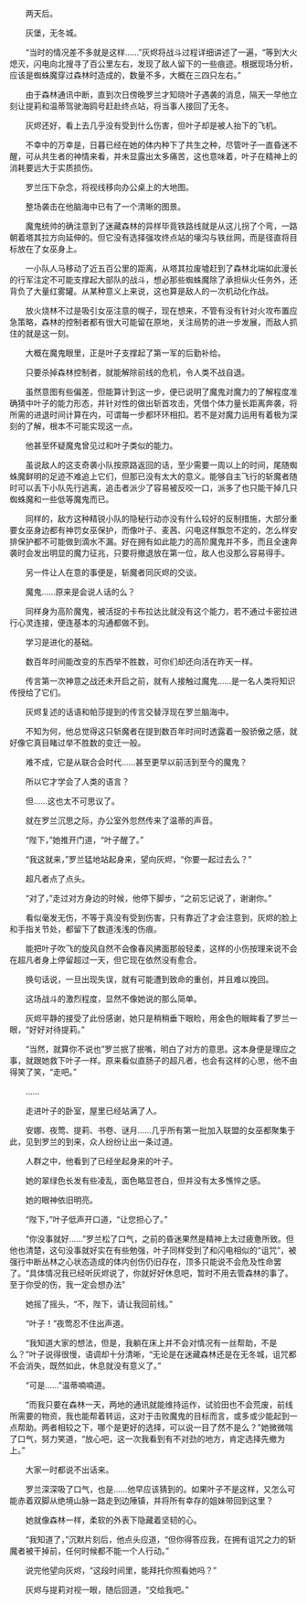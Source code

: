 　　两天后。

　　灰堡，无冬城。

　　“当时的情况差不多就是这样……”灰烬将战斗过程详细讲述了一遍，“等到大火熄灭，闪电向北搜寻了百公里左右，发现了敌人留下的一些痕迹。根据现场分析，应该是蜘蛛魔穿过森林时造成的，数量不多，大概在三四只左右。”

　　由于森林通讯中断，直到次日傍晚罗兰才知晓叶子遇袭的消息，隔天一早他立刻让提莉和温蒂驾驶海鸥号赶赴终点站，将当事人接回了无冬。

　　灰烬还好，看上去几乎没有受到什么伤害，但叶子却是被人抬下的飞机。

　　不幸中的万幸是，日暮已经在她的体内种下了共生之种，尽管叶子一直昏迷不醒，可从共生者的神情来看，并未显露出太多痛苦，这也意味着，叶子在精神上的消耗要远大于实质损伤。

　　罗兰压下杂念，将视线移向办公桌上的大地图。

　　整场袭击在他脑海中已有了一个清晰的图景。

　　魔鬼统帅的确注意到了迷藏森林的异样毕竟铁路线就是从这儿拐了个弯，一路朝着塔其拉方向延伸的。但它没有选择强攻终点站的壕沟与铁丝网，而是径直将目标放在了女巫身上。

　　一小队人马移动了近五百公里的距离，从塔其拉废墟赶到了森林北端如此漫长的行军注定不可能支撑起大部队的战斗，想必那些蜘蛛魔除了承担纵火任务外，还背负了大量红雾罐。从某种意义上来说，这也算是敌人的一次机动化作战。

　　放火烧林不过是吸引女巫注意的幌子，现在想来，不管有没有针对火攻布置应急策略，森林的控制者都有很大可能留在原地，关注局势的进一步发展，而敌人抓住的就是这一刻。

　　大概在魔鬼眼里，正是叶子支撑起了第一军的后勤补给。

　　只要杀掉森林控制者，就能解除前线的危机，令人类不战自退。

　　虽然意图有些偏差，但能算计到这一步，便已说明了魔鬼对魔力的了解程度准确猜中叶子的能力形态，并针对性的做出斩首攻击，凭借个体力量长距离奔袭，将所需的进退时间计算在内，可谓每一步都环环相扣。若不是对魔力运用有着极为深刻的了解，根本不可能实现这一点。

　　他甚至怀疑魔鬼曾见过和叶子类似的能力。

　　虽说敌人的这支奇袭小队按原路返回的话，至少需要一周以上的时间，尾随蜘蛛魔鲜明的足迹不难追上它们，但那已没有太大的意义。能够自主飞行的斩魔者随时可以丢下小队先行逃离，追击者派少了容易被反咬一口，派多了也只能干掉几只蜘蛛魔和一些低等魔鬼而已。

　　同样的，敌方这种精锐小队的隐秘行动亦没有什么较好的反制措施，大部分重要女巫身边都有神罚女巫保护，而像叶子、麦茜、闪电这样飘忽不定的，怎么样安排保护都不可能做到滴水不漏。好在拥有如此能力的高阶魔鬼并不多，而且全速奔袭时会发出明显的魔力征兆，只要将撤退放在第一位，敌人也没那么容易得手。

　　另一件让人在意的事便是，斩魔者同灰烬的交谈。

　　魔鬼……原来是会说人话的么？

　　同样身为高阶魔鬼，被活捉的卡布拉达比就没有这个能力，若不通过卡密拉进行心灵连接，便连基本的沟通都做不到。

　　学习是进化的基础。

　　数百年时间能改变的东西举不胜数，可你们却还向活在昨天一样。

　　传言第一次神意之战还未开启之前，就有人接触过魔鬼……是一名人类将知识传授给了它们。

　　灰烬复述的话语和帕莎提到的传言交替浮现在罗兰脑海中。

　　不知为何，他总觉得这只斩魔者在提到数百年时间时透露着一股骄傲之感，就好像它真目睹过举不胜数的变迁一般。

　　难不成，它是从联合会时代……甚至更早以前活到至今的魔鬼？

　　所以它才学会了人类的语言？

　　但……这也太不可思议了。

　　就在罗兰沉思之际，办公室外忽然传来了温蒂的声音。

　　“陛下，”她推开门道，“叶子醒了。”

　　“我这就来，”罗兰猛地站起身来，望向灰烬，“你要一起过去么？”

　　超凡者点了点头。

　　“对了，”走过对方身边的时候，他停下脚步，“之前忘记说了，谢谢你。”

　　看似毫发无伤，不等于真没有受到伤害，只有靠近了才会注意到，灰烬的脸上和手指关节处，都留下了数道浅浅的伤痕。

　　能把叶子吹飞的旋风自然不会像春风拂面那般轻柔，这样的小伤按理来说不会在超凡者身上停留超过一天，但它现在依然没有愈合。

　　换句话说，一旦出现失误，就有可能遭到致命的重创，并且难以挽回。

　　这场战斗的激烈程度，显然不像她说的那么简单。

　　灰烬平静的接受了此份感谢，她只是稍稍垂下眼睑，用金色的眼眸看了罗兰一眼，“好好对待提莉。”

　　“当然，就算你不说也”罗兰抿了抿嘴，明白了对方的意思。这本身便是理应之事，就跟她救下叶子一样。原来看似直肠子的超凡者，也会有这样的心思，他不由得笑了笑，“走吧。”

　　……

　　走进叶子的卧室，屋里已经站满了人。

　　安娜、夜莺、提莉、书卷、谜月……几乎所有第一批加入联盟的女巫都聚集于此，见到罗兰的到来，众人纷纷让出一条过道。

　　人群之中，他看到了已经坐起身来的叶子。

　　她的翠绿色长发有些凌乱，面色略显苍白，但并没有太多憔悴之感。

　　她的眼神依旧明亮。

　　“陛下，”叶子低声开口道，“让您担心了。”

　　“你没事就好……”罗兰松了口气，之前的昏迷果然是精神上太过疲惫所致。但他也清楚，这句没事就好实在有些勉强，叶子同样受到了和闪电相似的“诅咒”，被强行中断丛林之心状态造成的体内创伤仍旧存在，顶多只能说不会危及性命罢了。“具体情况我已经听灰烬说了，你就好好休息吧，暂时不用去管森林的事了。至于你受的伤，我一定会想办法”

　　她摇了摇头，“不，陛下，请让我回前线。”

　　“叶子！”夜莺忍不住出声道。

　　“我知道大家的想法，但是，我躺在床上并不会对情况有一丝帮助，不是么？”叶子说得很慢，语调却十分清晰，“无论是在迷藏森林还是在无冬城，诅咒都不会消失，既然如此，休息就没有意义了。”

　　“可是……”温蒂喃喃道。

　　“而我只要在森林一天，两地的通讯就能维持运作，试验田也不会荒废，前线所需要的物资，我也能帮着转运，这对于击败魔鬼的目标而言，或多或少能起到一点帮助。两者相较之下，哪个是更好的选择，可以说一目了然不是么？”她微微喘了口气，努力笑道，“放心吧，这一次我看到有不对劲的地方，肯定选择先撤为上。”

　　大家一时都说不出话来。

　　罗兰深深吸了口气，也是……他早应该猜到的。如果叶子不是这样，又怎么可能赤着双脚从绝境山脉一路走到边陲镇，并将所有幸存的姐妹带回到这里？

　　她就像森林一样，柔软的外表下隐藏着坚韧的心。

　　“我知道了，”沉默片刻后，他点头应道，“但你得答应我，在拥有诅咒之力的斩魔者被干掉前，任何时候都不能一个人行动。”

　　说完他望向灰烬，“这段时间里，能拜托你照看她吗？”

　　灰烬与提莉对视一眼，随后回道，“交给我吧。”

